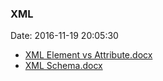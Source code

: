 <!--
title: XML
date: 2016-11-19 20:05:30
tags:
- XML
-->
### XML
Date: 2016-11-19 20:05:30
* [XML Element vs Attribute.docx](https://github.com/zhuzhigao/PersonalMaterials/raw/master/XML/XML%20Element%20vs%20Attribute.docx)
* [XML Schema.docx](https://github.com/zhuzhigao/PersonalMaterials/raw/master/XML/XML%20Schema.docx)
<!-- more -->
